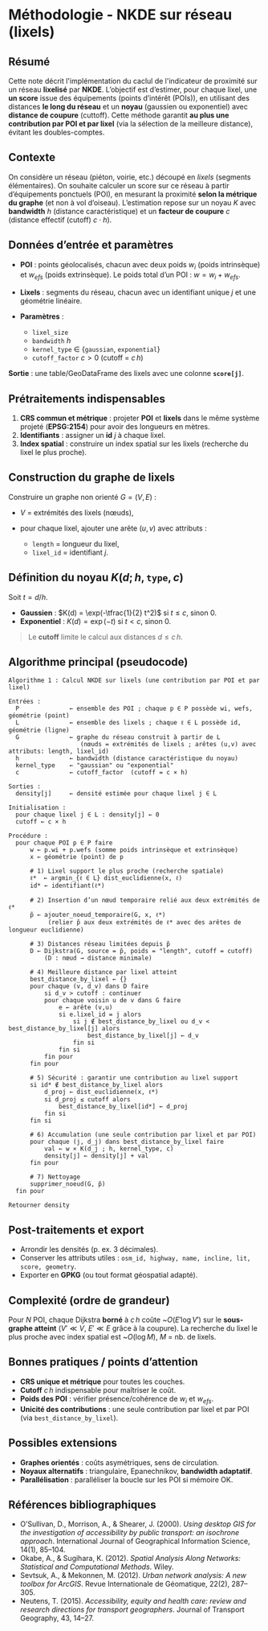 # Méthodologie - NKDE sur réseau (lixels)

## Résumé

Cette note décrit l'implémentation du caclul de l'indicateur de proximité sur un réseau **lixelisé** par **NKDE**. L’objectif est d’estimer, pour chaque lixel, une **un score** issue des équipements (points d’intérêt (POIs)), en utilisant des distances **le long du réseau** et un **noyau** (gaussien ou exponentiel) avec **distance de coupure** (cuttoff).
Cette méthode garantit **au plus une contribution par POI et par lixel** (via la sélection de la meilleure distance), évitant les doubles-comptes.


## Contexte 

On considère un réseau (piéton, voirie, etc.) découpé en *lixels* (segments élémentaires). On souhaite calculer un score sur ce réseau à partir d’équipements ponctuels (POI), en mesurant la proximité **selon la métrique du graphe** (et non à vol d’oiseau).
L’estimation repose sur un noyau $K$ avec **bandwidth** $h$ (distance caractéristique) et un **facteur de coupure** $c$ (distance effectif (cutoff) $c \cdot h$).

## Données d’entrée et paramètres

* **POI** : points géolocalisés, chacun avec deux poids $w_i$ (poids intrinsèque) et $w_{efs}$ (poids extrinsèque).
  Le poids total d’un POI : $w = w_i + w_{efs}$.
* **Lixels** : segments du réseau, chacun avec un identifiant unique $j$ et une géométrie linéaire.
* **Paramètres** :
  
  * `lixel_size` 
  * `bandwidth` $h$
  * `kernel_type` ∈ {`gaussian`, `exponential`}
  * `cutoff_factor` $c>0$ (cutoff $=\ c\,h$)

**Sortie** : une table/GeoDataFrame des lixels avec une colonne **`score[j]`**.


## Prétraitements indispensables

1. **CRS commun et métrique** : projeter **POI** et **lixels** dans le même système projeté (**EPSG:2154**) pour avoir des longueurs en mètres.
2. **Identifiants** : assigner un **id** $j$ à chaque lixel.
3. **Index spatial** : construire un index spatial sur les lixels (recherche du lixel le plus proche).


## Construction du graphe de lixels

Construire un graphe non orienté $G=(V,E)$ :

* $V$ = extrémités des lixels (nœuds),
* pour chaque lixel, ajouter une arête $(u,v)$ avec attributs :

  * `length` = longueur du lixel,
  * `lixel_id` = identifiant $j$.


## Définition du noyau $K(d;h,\texttt{type},c)$

Soit $t = d/h$.

* **Gaussien** : $K(d) = \exp(-\tfrac{1}{2} t^2)$ si $t \le c$, sinon $0$.
* **Exponentiel** : $K(d) = \exp(-t)$ si $t < c$, sinon $0$.

> Le **cutoff** limite le calcul aux distances $d \le c\,h$.


## Algorithme principal (pseudocode)

```text
Algorithme 1 : Calcul NKDE sur lixels (une contribution par POI et par lixel)

Entrées :
  P              ← ensemble des POI ; chaque p ∈ P possède wi, wefs, géométrie (point)
  L              ← ensemble des lixels ; chaque ℓ ∈ L possède id, géométrie (ligne)
  G              ← graphe du réseau construit à partir de L
                    (nœuds = extrémités de lixels ; arêtes (u,v) avec attributs: length, lixel_id)
  h              ← bandwidth (distance caractéristique du noyau)
  kernel_type    ← "gaussian" ou "exponential"
  c              ← cutoff_factor  (cutoff = c × h)

Sorties :
  density[j]     ← densité estimée pour chaque lixel j ∈ L

Initialisation :
  pour chaque lixel j ∈ L : density[j] ← 0
  cutoff ← c × h

Procédure :
  pour chaque POI p ∈ P faire
      w ← p.wi + p.wefs (somme poids intrinsèque et extrinsèque)
      x ← géométrie (point) de p

      # 1) Lixel support le plus proche (recherche spatiale)
      ℓ*  ← argmin_{ℓ ∈ L} dist_euclidienne(x, ℓ)
      id* ← identifiant(ℓ*)

      # 2) Insertion d’un nœud temporaire relié aux deux extrémités de ℓ*
      p̃ ← ajouter_noeud_temporaire(G, x, ℓ*)
           (relier p̃ aux deux extrémités de ℓ* avec des arêtes de longueur euclidienne)

      # 3) Distances réseau limitées depuis p̃
      D ← Dijkstra(G, source = p̃, poids = "length", cutoff = cutoff)
          (D : nœud → distance minimale)

      # 4) Meilleure distance par lixel atteint
      best_distance_by_lixel ← {}
      pour chaque (v, d_v) dans D faire
          si d_v > cutoff : continuer
          pour chaque voisin u de v dans G faire
              e ← arête (v,u)
              si e.lixel_id = j alors
                  si j ∉ best_distance_by_lixel ou d_v < best_distance_by_lixel[j] alors
                      best_distance_by_lixel[j] ← d_v
                  fin si
              fin si
          fin pour
      fin pour

      # 5) Sécurité : garantir une contribution au lixel support
      si id* ∉ best_distance_by_lixel alors
          d_proj ← dist_euclidienne(x, ℓ*)
          si d_proj ≤ cutoff alors
              best_distance_by_lixel[id*] ← d_proj
          fin si
      fin si

      # 6) Accumulation (une seule contribution par lixel et par POI)
      pour chaque (j, d_j) dans best_distance_by_lixel faire
          val ← w × K(d_j ; h, kernel_type, c)
          density[j] ← density[j] + val
      fin pour

      # 7) Nettoyage
      supprimer_noeud(G, p̃)
  fin pour

Retourner density
```


## Post-traitements et export

* Arrondir les densités (p. ex. 3 décimales).
* Conserver les attributs utiles : `osm_id, highway, name, incline, lit, score, geometry`.
* Exporter en **GPKG** (ou tout format géospatial adapté).


## Complexité (ordre de grandeur)

Pour $N$ POI, chaque Dijkstra **borné** à $c\,h$ coûte \~$O(E' \log V')$ sur le **sous-graphe atteint** ($V' \ll V$, $E' \ll E$ grâce à la coupure).
La recherche du lixel le plus proche avec index spatial est \~$O(\log M)$, $M$ = nb. de lixels.


## Bonnes pratiques / points d’attention

* **CRS unique et métrique** pour toutes les couches.
* **Cutoff** $c\,h$ indispensable pour maîtriser le coût.
* **Poids des POI** : vérifier présence/cohérence de $w_i$ et $w_{efs}$.
* **Unicité des contributions** : une seule contribution par lixel et par POI (via `best_distance_by_lixel`).


## Possibles extensions

* **Graphes orientés** : coûts asymétriques, sens de circulation.
* **Noyaux alternatifs** : triangulaire, Epanechnikov, **bandwidth adaptatif**.
* **Parallélisation** : paralléliser la boucle sur les POI si mémoire OK.


## Références bibliographiques

* O’Sullivan, D., Morrison, A., & Shearer, J. (2000). *Using desktop GIS for the investigation of accessibility by public transport: an isochrone approach*. International Journal of Geographical Information Science, 14(1), 85–104.
* Okabe, A., & Sugihara, K. (2012). *Spatial Analysis Along Networks: Statistical and Computational Methods*. Wiley.
* Sevtsuk, A., & Mekonnen, M. (2012). *Urban network analysis: A new toolbox for ArcGIS*. Revue Internationale de Géomatique, 22(2), 287–305.
* Neutens, T. (2015). *Accessibility, equity and health care: review and research directions for transport geographers*. Journal of Transport Geography, 43, 14–27.
